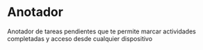 # Anotador
Anotador de tareas pendientes que te permite marcar actividades completadas y acceso desde cualquier dispositivo
